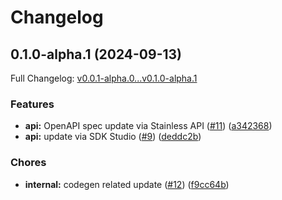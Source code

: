 # Changelog

## 0.1.0-alpha.1 (2024-09-13)

Full Changelog: [v0.0.1-alpha.0...v0.1.0-alpha.1](https://github.com/lumalabs/luma_ai-node/compare/v0.0.1-alpha.0...v0.1.0-alpha.1)

### Features

* **api:** OpenAPI spec update via Stainless API ([#11](https://github.com/lumalabs/luma_ai-node/issues/11)) ([a342368](https://github.com/lumalabs/luma_ai-node/commit/a3423681294f753fbe648f5384f9b17a4f87366d))
* **api:** update via SDK Studio ([#9](https://github.com/lumalabs/luma_ai-node/issues/9)) ([deddc2b](https://github.com/lumalabs/luma_ai-node/commit/deddc2b9671a48580b8c8527b1f4658779cb5358))


### Chores

* **internal:** codegen related update ([#12](https://github.com/lumalabs/luma_ai-node/issues/12)) ([f9cc64b](https://github.com/lumalabs/luma_ai-node/commit/f9cc64b795d5bb0d9b32fdc8e68050344d5a4c2f))
